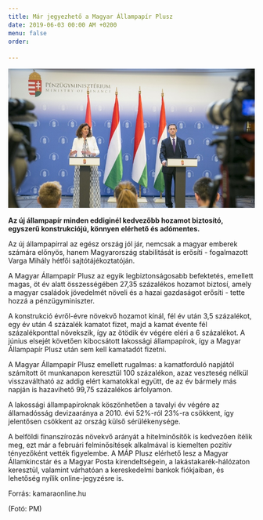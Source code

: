 ```yaml
---
title: Már jegyezhető a Magyar Állampapír Plusz
date: 2019-06-03 00:00 AM +0200
menu: false
order: 

---
```

![](/uploads/97981_copy_1_img_5249.jpg)

**Az új állampapír minden eddiginél kedvezőbb hozamot biztosító, egyszerű konstrukciójú, könnyen elérhető és adómentes.**

Az új állampapírral az egész ország jól jár, nemcsak a magyar emberek számára előnyös, hanem Magyarország stabilitását is erősíti - fogalmazott Varga Mihály hétfői sajtótájékoztatóján.

A Magyar Állampapír Plusz az egyik legbiztonságosabb befektetés, emellett magas, öt év alatt összességében 27,35 százalékos hozamot biztosí, amely a magyar családok jövedelmét növeli és a hazai gazdaságot erősíti - tette hozzá a pénzügyminiszter.

A konstrukció évről-évre növekvő hozamot kínál, fél év után 3,5 százalékot, egy év után 4 százalék kamatot fizet, majd a kamat évente fél százalékponttal növekszik, így az ötödik év végére eléri a 6 százalékot. A június elsejét követően kibocsátott lakossági állampapírok, így a Magyar Állampapír Plusz után sem kell kamatadót fizetni.

A Magyar Állampapír Plusz emellett rugalmas: a kamatforduló napjától számított öt munkanapon keresztül 100 százalékon, azaz veszteség nélkül visszaváltható az addig elért kamatokkal együtt, de az év bármely más napján is hazavihető 99,75 százalékos árfolyamon.

A lakossági állampapíroknak köszönhetően a tavalyi év végére az államadósság devizaaránya a 2010. évi 52%-ról 23%-ra csökkent, így jelentősen csökkent az ország külső sérülékenysége.

A belföldi finanszírozás növekvő arányát a hitelminősítők is kedvezően ítélik meg, ezt már a februári felminősítések alkalmával is kiemelten pozitív tényezőként vették figyelembe. A MÁP Plusz elérhető lesz a Magyar Államkincstár és a Magyar Posta kirendeltségein, a lakástakarék-hálózaton keresztül, valamint várhatóan a kereskedelmi bankok fiókjaiban, és lehetőség nyílik online-jegyzésre is.

Forrás: kamaraonline.hu

(Fotó: PM)